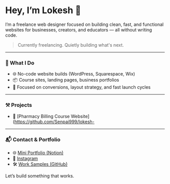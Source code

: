 # Hey, I’m Lokesh 👋

I’m a freelance web designer focused on building clean, fast, and functional websites for businesses, creators, and educators — all without writing code.

> Currently freelancing. Quietly building what's next.

---

### 💼 What I Do

- 🌐 No-code website builds (WordPress, Squarespace, Wix)
- 📦 Course sites, landing pages, business portfolios
- 🎯 Focused on conversions, layout strategy, and fast launch cycles

---

### ⚒️ Projects

- 🧠 [Pharmacy Billing Course Website](https://github.com/Senpai999/lokesh-

---

### 📬 Contact & Portfolio

- 🌐 [Mini Portfolio (Notion)](https://your-notion-link.com)
- 📸 [Instagram](https://instagram.com/lokeshmahajan_999)
- 🛠️ [Work Samples (GitHub)](https://github.com/Senpai999/lokesh-portfolio)

Let’s build something that works.
